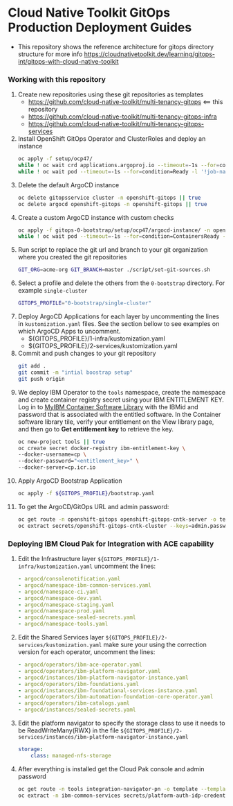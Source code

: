 # Cloud Native Toolkit GitOps Production Deployment Guides

- This repository shows the reference architecture for gitops directory structure for more info https://cloudnativetoolkit.dev/learning/gitops-int/gitops-with-cloud-native-toolkit


### Working with this repository

1. Create new repositories using these git repositories as templates
    - https://github.com/cloud-native-toolkit/multi-tenancy-gitops  <== this repository
    - https://github.com/cloud-native-toolkit/multi-tenancy-gitops-infra
    - https://github.com/cloud-native-toolkit/multi-tenancy-gitops-services
1. Install OpenShift GitOps Operator and ClusterRoles and deploy an instance
    ```bash
    oc apply -f setup/ocp47/
    while ! oc wait crd applications.argoproj.io --timeout=-1s --for=condition=Established  2>/dev/null; do sleep 30; done
    while ! oc wait pod --timeout=-1s --for=condition=Ready -l '!job-name' -n openshift-gitops > /dev/null; do sleep 30; done
    ```
1. Delete the default ArgoCD instance
    ```bash
    oc delete gitopsservice cluster -n openshift-gitops || true
    oc delete argocd openshift-gitops -n openshift-gitops || true
    ```
1. Create a custom ArgoCD instance with custom checks
    ```bash
    oc apply -f gitops-0-bootstrap/setup/ocp47/argocd-instance/ -n openshift-gitops
    while ! oc wait pod --timeout=-1s --for=condition=ContainersReady -l app.kubernetes.io/name=openshift-gitops-cntk-server -n openshift-gitops > /dev/null; do sleep 30; done
    ```
1. Run script to replace the git url and branch to your git organization where you created the git repositories
    ```bash
    GIT_ORG=acme-org GIT_BRANCH=master ./script/set-git-sources.sh
    ```
1. Select a profile and delete the others from the `0-bootstrap` directory. For example `single-cluster`
    ```bash
    GITOPS_PROFILE="0-bootstrap/single-cluster"
    ```
1. Deploy ArgoCD Applications for each layer by uncommenting the lines in `kustomization.yaml` files. See the section bellow to see examples on which ArgoCD Apps to uncomment.
    - ${GITOPS_PROFILE}/1-infra/kustomization.yaml
    - ${GITOPS_PROFILE}/2-services/kustomization.yaml
1. Commit and push changes to your git repository
    ```bash
    git add .
    git commit -m "intial boostrap setup"
    git push origin
    ```
1. We deploy IBM Operator to the `tools` namespace, create the namespace and create container registry secret using your IBM ENTITLEMENT KEY. Log in to [MyIBM Container Software Library](https://myibm.ibm.com/products-services/containerlibrary) with the IBMid and password that is associated with the entitled software. In the Container software library tile, verify your entitlement on the View library page, and then go to **Get entitlement key** to retrieve the key.
    ```bash
    oc new-project tools || true
    oc create secret docker-registry ibm-entitlement-key \
    --docker-username=cp \
    --docker-password="<entitlement_key>" \
    --docker-server=cp.icr.io
    ```
1. Apply ArgoCD Bootstrap Application
    ```bash
    oc apply -f ${GITOPS_PROFILE}/bootstrap.yaml
    ```
1. To get the ArgoCD/GitOps URL and admin password:
    ```bash
    oc get route -n openshift-gitops openshift-gitops-cntk-server -o template --template='https://{{.spec.host}}'
    oc extract secrets/openshift-gitops-cntk-cluster --keys=admin.password -n openshift-gitops --to=-
    ```

### Deploying IBM Cloud Pak for Integration with ACE capability
1. Edit the Infrastructure layer `${GITOPS_PROFILE}/1-infra/kustomization.yaml` uncomment the lines:
    ```yaml
    - argocd/consolenotification.yaml
    - argocd/namespace-ibm-common-services.yaml
    - argocd/namespace-ci.yaml
    - argocd/namespace-dev.yaml
    - argocd/namespace-staging.yaml
    - argocd/namespace-prod.yaml
    - argocd/namespace-sealed-secrets.yaml
    - argocd/namespace-tools.yaml
    ```
1. Edit the Shared Services layer `${GITOPS_PROFILE}/2-services/kustomization.yaml` make sure your using the correction version for each operator, uncomment the lines:
    ```yaml
    - argocd/operators/ibm-ace-operator.yaml
    - argocd/operators/ibm-platform-navigator.yaml
    - argocd/instances/ibm-platform-navigator-instance.yaml
    - argocd/operators/ibm-foundations.yaml
    - argocd/instances/ibm-foundational-services-instance.yaml
    - argocd/operators/ibm-automation-foundation-core-operator.yaml
    - argocd/operators/ibm-catalogs.yaml
    - argocd/instances/sealed-secrets.yaml
    ```
1. Edit the platform navigator to specify the storage class to use it needs to be ReadWriteMany(RWX) in the file `${GITOPS_PROFILE}/2-services/instances/ibm-platform-navigator-instance.yaml`
    ```yaml
    storage:
        class: managed-nfs-storage
    ```
1. After everything is installed get the Cloud Pak console and admin password
    ```bash
    oc get route -n tools integration-navigator-pn -o template --template='https://{{.spec.host}}'
    oc extract -n ibm-common-services secrets/platform-auth-idp-credentials --keys=admin_username,admin_password --to=-
    ```